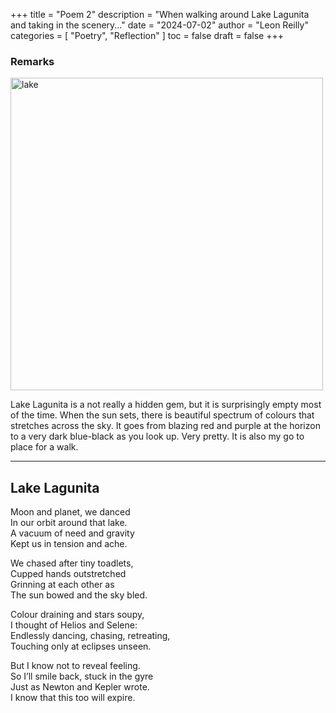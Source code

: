 +++
title = "Poem 2"
description = "When walking around Lake Lagunita and taking in the scenery..."
date = "2024-07-02"
author = "Leon Reilly"
categories = [
    "Poetry",
    "Reflection"
]
toc = false
draft = false
+++

### Remarks

<img src="/IMG_2220.jpeg" alt="lake" width= "500">

Lake Lagunita is a not really a hidden gem, but it is surprisingly empty most of the time. When the sun sets, there is beautiful spectrum of colours that stretches across the sky. It goes from blazing red and purple at the horizon to a very dark blue-black as you look up. Very pretty. It is also my go to place for a walk. 

---

## Lake Lagunita

Moon and planet, we danced \
In our orbit around that lake.\
A vacuum of need and gravity\
Kept us in tension and ache.

We chased after tiny toadlets,\
Cupped hands outstretched\
Grinning at each other as\
The sun bowed and the sky bled.

Colour draining and stars soupy,\
I thought of Helios and Selene:\
Endlessly dancing, chasing, retreating,\
Touching only at eclipses unseen.

But I know not to reveal feeling.\
So I’ll smile back, stuck in the gyre\
Just as Newton and Kepler wrote.\
I know that this too will expire.

